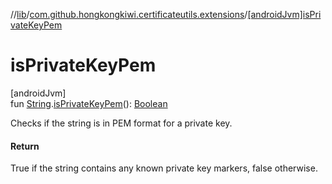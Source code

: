 //[lib](../../index.md)/[com.github.hongkongkiwi.certificateutils.extensions](index.md)/[[androidJvm]isPrivateKeyPem]([android-jvm]is-private-key-pem.md)

# isPrivateKeyPem

[androidJvm]\
fun [String](https://kotlinlang.org/api/latest/jvm/stdlib/kotlin/-string/index.html).[isPrivateKeyPem]([android-jvm]is-private-key-pem.md)(): [Boolean](https://kotlinlang.org/api/latest/jvm/stdlib/kotlin/-boolean/index.html)

Checks if the string is in PEM format for a private key.

#### Return

True if the string contains any known private key markers, false otherwise.
